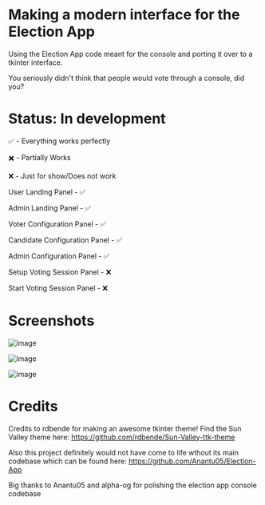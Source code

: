 # Making a modern interface for the Election App
Using the Election App code meant for the console and porting it over to a tkinter interface. 

You seriously didn't think that people would vote through a console, did you?

# Status: In development

✅ - Everything works perfectly

✖️ - Partially Works

❌ - Just for show/Does not work

User Landing Panel - ✅

Admin Landing Panel - ✅

Voter Configuration Panel - ✅

Candidate Configuration Panel - ✅

Admin Configuration Panel - ✅

Setup Voting Session Panel - ❌

Start Voting Session Panel - ❌

# Screenshots
![image](https://user-images.githubusercontent.com/91123163/189565463-76023847-3752-4b48-a411-e6fadb8c9676.png)

![image](https://user-images.githubusercontent.com/91123163/189607552-df2f6150-149a-4915-9432-0d5a548e598d.png)

![image](https://user-images.githubusercontent.com/91123163/189607625-633cb972-cab0-4a00-9862-60b980bec626.png)


# Credits
Credits to rdbende for making an awesome tkinter theme!
Find the Sun Valley theme here: https://github.com/rdbende/Sun-Valley-ttk-theme

Also this project definitely would not have come to life wthout its main codebase which can be found here: https://github.com/Anantu05/Election-App

Big thanks to Anantu05 and alpha-og for polishing the election app console codebase
